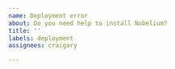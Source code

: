 ```yaml
---
name: Deployment error
about: Do you need help to install Nobelium?
title: ''
labels: deployment
assignees: craigary

---
```


<!-- 中文用户请注意：请使用英文描述问题，否则 issue 将会被关闭。 -->
